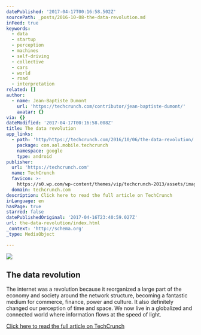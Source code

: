 ```yaml
---
datePublished: '2017-04-17T00:16:58.502Z'
sourcePath: _posts/2016-10-08-the-data-revolution.md
inFeed: true
keywords:
  - data
  - startup
  - perception
  - machines
  - self-driving
  - collective
  - cars
  - world
  - road
  - interpretation
related: []
author:
  - name: Jean-Baptiste Dumont
    url: 'https://techcrunch.com/contributor/jean-baptiste-dumont/'
    avatar: {}
via: {}
dateModified: '2017-04-17T00:16:58.008Z'
title: The data revolution
app_links:
  - path: 'http/https://techcrunch.com/2016/10/06/the-data-revolution/'
    package: com.aol.mobile.techcrunch
    namespace: google
    type: android
publisher:
  url: 'https://techcrunch.com'
  name: TechCrunch
  favicon: >-
    https://s0.wp.com/wp-content/themes/vip/techcrunch-2013/assets/images/favicon.ico
  domain: techcrunch.com
description: Click here to read the full article on TechCrunch
inLanguage: en
hasPage: true
starred: false
datePublishedOriginal: '2017-04-16T23:40:59.027Z'
url: the-data-revolution/index.html
_context: 'http://schema.org'
_type: MediaObject

---
```

<article style=""><img src="https://imgflo.herokuapp.com/graph/2b2431f8e7ba7b0/cc857c92a4320bc732414c4ca5fb6c72/noop?input=https%3A%2F%2Ftctechcrunch2011.files.wordpress.com%2F2016%2F10%2F2-the-data-chain-3_no-logo.jpg%26h%3D827" /><h1>The data revolution</h1><p>The internet was a revolution because it reorganized a large part of the economy and society around the network structure, becoming a fantastic medium for commerce, finance, power and culture. It also definitely changed our perception of time and space. We now live in a globalized and connected world where information flows at the speed of light.</p></article>

[Click here to read the full article on TechCrunch][0]

[0]: https://techcrunch.com/2016/10/06/the-data-revolution